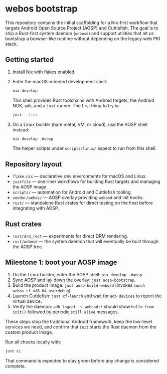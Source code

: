 # webos bootstrap

This repository contains the initial scaffolding for a Nix-first workflow that targets Android Open Source Project (AOSP) and Cuttlefish. The goal is to ship a Rust-first system daemon (`webosd`) and support utilities that let us bootstrap a browser-like runtime without depending on the legacy web PKI stack.

## Getting started

1. Install [Nix](https://nixos.org) with flakes enabled.
2. Enter the macOS-oriented development shell:

   ```bash
   nix develop
   ```

   This shell provides Rust toolchains with Android targets, the Android NDK, `adb`, and a `just` runner. The first thing to try is:

   ```bash
   just --list
   ```

3. On a Linux builder (bare metal, VM, or cloud), use the AOSP shell instead:

   ```bash
   nix develop .#aosp
   ```

   The helper scripts under `scripts/linux/` expect to run from this shell.

## Repository layout

- `flake.nix` — declarative dev environments for macOS and Linux.
- `justfile` — one-liner workflows for building Rust targets and managing the AOSP image.
- `scripts/` — automation for Android and Cuttlefish tooling.
- `vendor/webos/` — AOSP overlay providing `webosd` and init hooks.
- `rust/` — standalone Rust crates for direct testing on the host before integrating with AOSP.

## Rust crates

- `rust/drm_rect` — experiments for direct DRM rendering.
- `rust/webosd` — the system daemon that will eventually be built through the AOSP tree.

## Milestone 1: boot your AOSP image

1. On the Linux builder, enter the AOSP shell: `nix develop .#aosp`.
2. Sync AOSP and lay down the overlay: `just aosp-bootstrap`.
3. Build the product image: `just aosp-build-webosd` (invokes `lunch webos_cf_x86_64-userdebug`).
4. Launch Cuttlefish: `just cf-launch` and wait for `adb devices` to report the virtual device.
5. Verify the daemon: `adb logcat -s webosd:*` should show `hello from init()` followed by periodic `still alive` messages.

These steps stop the traditional Android framework, keep the low-level services we need, and confirm that `init` starts the Rust daemon from the custom product image.

Run all checks locally with:

```bash
just ci
```

That command is expected to stay green before any change is considered complete.

